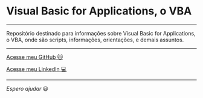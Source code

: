 # Visual Basic for Applications, o VBA

---

Repositório destinado para informações sobre Visual Basic for Applications, o VBA, onde são scripts, informações, orientações, e demais assuntos.

---

[Acesse meu GitHub :cat:](https://github.com/Phelipe-Sempreboni)

[Acesse meu LinkedIn :computer:](https://www.linkedin.com/in/luiz-phelipe-utiama-sempreboni-319902169/)

---

_Espero ajudar_ :smiley:
